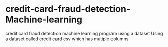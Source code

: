 # credit-card-fraud-detection-Machine-learning
credit card fraud detection machine learning program using a dataset
Using a dataset called credit card csv which has mutiple columns  

